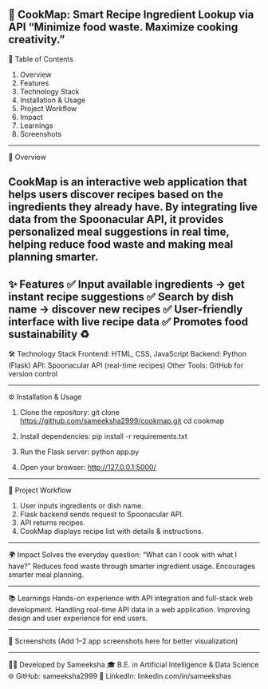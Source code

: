 🍳 CookMap: Smart Recipe Ingredient Lookup via API
“Minimize food waste. Maximize cooking creativity.”
---

📖 Table of Contents
1. Overview
2. Features
3. Technology Stack
4. Installation & Usage
5. Project Workflow
6. Impact
7. Learnings
8. Screenshots
---
📝 Overview

CookMap is an interactive web application that helps users discover recipes based on the ingredients they already have.
By integrating live data from the Spoonacular API, it provides personalized meal suggestions in real time, helping reduce food waste and making meal planning smarter.
---
✨ Features
✅ Input available ingredients → get instant recipe suggestions
✅ Search by dish name → discover new recipes
✅ User-friendly interface with live recipe data
✅ Promotes food sustainability ♻
---

🛠 Technology Stack
Frontend: HTML, CSS, JavaScript
Backend: Python (Flask)
API: Spoonacular API (real-time recipes)
Other Tools: GitHub for version control

---
⚙ Installation & Usage

1. Clone the repository:
git clone https://github.com/sameeksha2999/cookmap.git
cd cookmap


2. Install dependencies:
pip install -r requirements.txt


3. Run the Flask server:
python app.py


4. Open your browser:
http://127.0.0.1:5000/


---

🔄 Project Workflow
1. User inputs ingredients or dish name.
2. Flask backend sends request to Spoonacular API.
3. API returns recipes.
4. CookMap displays recipe list with details & instructions.

---
🌍 Impact
Solves the everyday question: “What can I cook with what I have?”
Reduces food waste through smarter ingredient usage.
Encourages smarter meal planning.

---
📚 Learnings
Hands-on experience with API integration and full-stack web development.
Handling real-time API data in a web application.
Improving design and user experience for end users.

---

📸 Screenshots
(Add 1–2 app screenshots here for better visualization)

---

👩‍💻 Developed by Sameeksha
🎓 B.E. in Artificial Intelligence & Data Science
🌐 GitHub: sameeksha2999
🔗 LinkedIn: linkedin.com/in/sameekshas

